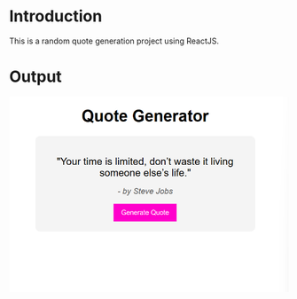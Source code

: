 # Introduction
This is a random quote generation project using ReactJS.

# Output
![Webpage](image.png)

